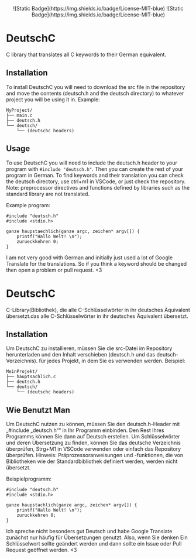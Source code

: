 <p align="center">
    ![Static Badge](https://img.shields.io/badge/License-MIT-blue)
    ![Static Badge](https://img.shields.io/badge/License-MIT-blue)
</p>

# DeutschC
C library that translates all C keywords to their German equivalent.

## Installation
To install DeutschC you will need to download the src file in the repository and move the contents (deutsch.h and the deutsch directory)
to whatever project you will be using it in. Example:
```
MyProject/
├── main.c
├── deutsch.h
└── deutsch/
    └── (deutschc headers)
```

## Usage
To use DeutschC you will need to include the deutsch.h header to your program with ```#include "deutsch.h"```. Then you can create the rest of your program in German. To find keywords and their translation you can check the deutsch directory, use ctrl+m1 in VSCode, or just check the repository.
Note: preprocessor directives and functions defined by libraries such as the standard library are not translated.

Example program:
```
#include "deutsch.h"
#include <stdio.h>

ganze haupstaechlich(ganze argc, zeichen* argv[]) {
    printf("Hallo Welt! \n");
    zurueckkehren 0;
}
```

I am not very good with German and initially just used a lot of Google Translate for the translations. So if you think
a keyword should be changed then open a problem or pull request. <3

# DeutschC
C-Library(Bibliothek), die alle C-Schlüsselwörter in ihr deutsches Äquivalent übersetzt.das alle C-Schlüsselwörter in ihr deutsches Äquivalent übersetzt. 

## Installation
Um DeutschC zu installieren, müssen Sie die src-Datei im Repository herunterladen und den Inhalt verschieben (deutsch.h und das deutsch-Verzeichnis).
für jedes Projekt, in dem Sie es verwenden werden. Beispiel:
```
MeinProjekt/
├── hauptsachlich.c
├── deutsch.h
└── deutsch/
    └── (deutschc headers)
```

## Wie Benutzt Man
Um DeutschC nutzen zu können, müssen Sie den deutsch.h-Header mit „#include „deutsch.h““ in Ihr Programm einbinden. Den Rest Ihres Programms können Sie dann auf Deutsch erstellen. Um Schlüsselwörter und deren Übersetzung zu finden, können Sie das deutsche Verzeichnis überprüfen, Strg+M1 in VSCode verwenden oder einfach das Repository überprüfen.
Hinweis: Präprozessoranweisungen und -funktionen, die von Bibliotheken wie der Standardbibliothek definiert werden, werden nicht übersetzt.

Beispielprogramm:
```
#include "deutsch.h"
#include <stdio.h>

ganze haupstachlich(ganze argc, zeichen* argv[]) {
    printf("Hallo Welt! \n");
    zuruckkehren 0;
}
```

Ich spreche nicht besonders gut Deutsch und habe Google Translate zunächst nur häufig für Übersetzungen genutzt. Also, wenn Sie denken
Ein Schlüsselwort sollte geändert werden und dann sollte ein Issue oder Pull Request geöffnet werden. <3